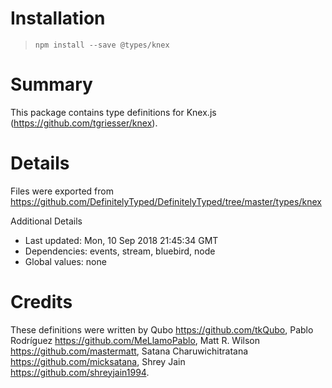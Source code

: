 # Installation
> `npm install --save @types/knex`

# Summary
This package contains type definitions for Knex.js (https://github.com/tgriesser/knex).

# Details
Files were exported from https://github.com/DefinitelyTyped/DefinitelyTyped/tree/master/types/knex

Additional Details
 * Last updated: Mon, 10 Sep 2018 21:45:34 GMT
 * Dependencies: events, stream, bluebird, node
 * Global values: none

# Credits
These definitions were written by Qubo <https://github.com/tkQubo>, Pablo Rodríguez <https://github.com/MeLlamoPablo>, Matt R. Wilson <https://github.com/mastermatt>, Satana Charuwichitratana <https://github.com/micksatana>, Shrey Jain <https://github.com/shreyjain1994>.
